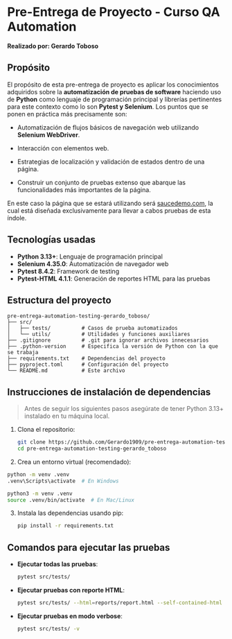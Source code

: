 # Pre-Entrega de Proyecto - Curso QA Automation

**Realizado por: Gerardo Toboso**

## Propósito

El propósito de esta pre-entrega de proyecto es aplicar los conocimientos adquiridos sobre la **automatización de pruebas de software** 
haciendo uso de **Python** como lenguaje de programación principal y librerías pertinentes para este contexto como lo son **Pytest y Selenium**. Los puntos que se ponen en práctica más precisamente son:

* Automatización de flujos básicos de navegación web utilizando **Selenium WebDriver**.

* Interacción con elementos web.

* Estrategias de localización y validación de estados dentro de una página.

* Construir un conjunto de pruebas extenso que abarque las funcionalidades más importantes de la página.

En este caso la página que se estará utilizando será [saucedemo.com](https://www.saucedemo.com/), la cual está diseñada
exclusivamente para llevar a cabos pruebas de esta índole.

## Tecnologías usadas

* **Python 3.13+**: Lenguaje de programación principal
* **Selenium 4.35.0**: Automatización de navegador web
* **Pytest 8.4.2**: Framework de testing
* **Pytest-HTML 4.1.1**: Generación de reportes HTML para las pruebas

## Estructura del proyecto

```text
pre-entrega-automation-testing-gerardo_toboso/
├── src/
│   ├── tests/          # Casos de prueba automatizados
│   └── utils/          # Utilidades y funciones auxiliares
├── .gitignore          # .git para ignorar archivos innecesarios
├── .python-version     # Especifica la versión de Python con la que se trabaja
├── requirements.txt    # Dependencias del proyecto
├── pyproject.toml      # Configuración del proyecto
└── README.md           # Este archivo
```

## Instrucciones de instalación de dependencias

> Antes de seguir los siguientes pasos asegúrate de tener Python 3.13+ instalado en tu máquina local.

1. Clona el repositorio:

   ```bash
   git clone https://github.com/Gerardo1909/pre-entrega-automation-testing-gerardo_toboso.git
   cd pre-entrega-automation-testing-gerardo_toboso
   ```

2. Crea un entorno virtual (recomendado):

```bash
python -m venv .venv
.venv\Scripts\activate  # En Windows
```

```bash
python3 -m venv .venv
source .venv/bin/activate  # En Mac/Linux
```

3. Instala las dependencias usando pip:

   ```bash
   pip install -r requirements.txt
   ```

## Comandos para ejecutar las pruebas

* **Ejecutar todas las pruebas**:

  ```bash
  pytest src/tests/
  ```

* **Ejecutar pruebas con reporte HTML**:

  ```bash
  pytest src/tests/ --html=reports/report.html --self-contained-html
  ```

* **Ejecutar pruebas en modo verbose**:

  ```bash
  pytest src/tests/ -v
  ```